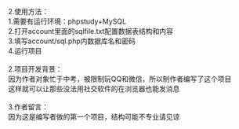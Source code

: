 2.使用方法：<br>
  1.需要有运行环境：phpstudy+MySQL<br>
  2.打开account里面的sqlfile.txt配置数据表结构和内容<br>
  3.填写account/sql.php内数据库名和密码<br>
  4.运行项目<br><br>
2.项目开发背景：<br>
  因为作者对象忙于中考，被限制玩QQ和微信，所以制作者编写了这个项目<br>
  这样就可以让那些没法用社交软件的在浏览器也能发消息<br><br>
3.作者留言：<br>
  因为这是编写者做的第一个项目，结构可能不专业请见谅<br>
